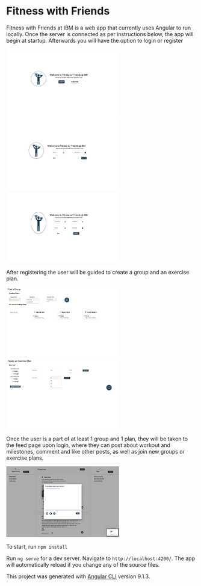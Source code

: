 # Fitness with Friends

Fitness with Friends at IBM is a web app that currently uses Angular to run locally. Once the server is connected as per instructions below, the app will begin at startup. Afterwards you will have the option to login or register

<img src="landing.png" width="300" > <img src="login.png" width="300" ><img src="register.png" width="300" >

After registering the user will be guided to create a group and an exercise plan.

<img src="group.png" width="300" > <img src="plan.png" width="300" >

Once the user is a part of at least 1 group and 1 plan, they will be taken to the feed page upon login, where they can post about workout and milestones, comment and like other posts, as well as join new groups or exercise plans.

<img src="post.png" width="300" >

To start, run `npm install`

Run `ng serve` for a dev server. Navigate to `http://localhost:4200/`. The app will automatically reload if you change any of the source files.





This project was generated with [Angular CLI](https://github.com/angular/angular-cli) version 9.1.3.
